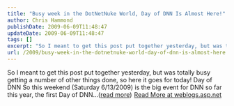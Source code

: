 ```yaml
---
title: "Busy week in the DotNetNuke World, Day of DNN Is Almost Here!"
author: Chris Hammond
publishDate: 2009-06-09T11:48:47
updateDate: 2009-06-09T11:48:47
tags: []
excerpt: "So I meant to get this post put together yesterday, but was totally busy getting a number of other things done, so here it goes for today! Day of DNN So this weekend (Saturday 6/13/2009) is the big event for DNN so far this year, the first Day of DNN...(read more)"
url: /2009/busy-week-in-the-dotnetnuke-world-day-of-dnn-is-almost-here  # Use the generated URL with year
---
```

So I meant to get this post put together yesterday, but was totally busy getting a number of other things done, so here it goes for today! Day of DNN So this weekend (Saturday 6/13/2009) is the big event for DNN so far this year, the first Day of DNN...(<a href="https://weblogs.asp.net/christoc/archive/2009/06/09/busy-week-in-the-dotnetnuke-world-day-of-dnn-is-almost-here.aspx">read more</a>)<img src="https://weblogs.asp.net/aggbug.aspx?PostID=7114642" width="1" height="1"> <a href="https://weblogs.asp.net/christoc/archive/2009/06/09/busy-week-in-the-dotnetnuke-world-day-of-dnn-is-almost-here.aspx">Read More at weblogs.asp.net</a>

